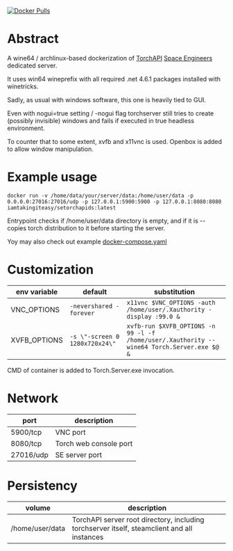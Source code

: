 [![Docker Pulls](https://img.shields.io/docker/pulls/iamtakingiteasy/setorchapids)](https://hub.docker.com/r/iamtakingiteasy/setorchapids)

# Abstract

A wine64 / archlinux-based dockerization of [TorchAPI](https://github.com/TorchAPI/Torch) [Space Engineers](https://www.spaceengineersgame.com) dedicated server.

It uses win64 wineprefix with all required .net 4.6.1 packages installed with winetricks.

Sadly, as usual with windows software, this one is heavily tied to GUI.

Even with nogui=true setting / -nogui flag torchserver still tries to create (possibly invisible) windows and fails if executed in true headless environment.

To counter that to some extent, xvfb and x11vnc is used. Openbox is added to allow window manipulation.

# Example usage

```
docker run -v /home/data/your/server/data:/home/user/data -p 0.0.0.0:27016:27016/udp -p 127.0.0.1:5900:5900 -p 127.0.0.1:8080:8080 iamtakingiteasy/setorchapids:latest
```

Entrypoint checks if /home/user/data directory is empty, and if it is -- copies torch distribution to it before starting the server.

Yoy may also check out example [docker-compose.yaml](docker-compose.yaml)

# Customization

| env variable | default                        | substitution                                                                                |
|--------------|--------------------------------|---------------------------------------------------------------------------------------------|
| VNC_OPTIONS  | `-nevershared -forever`        | `x11vnc $VNC_OPTIONS -auth /home/user/.Xauthority -display :99.0 &`                         |
| XVFB_OPTIONS | `-s \"-screen 0 1280x720x24\"` | `xvfb-run $XVFB_OPTIONS -n 99 -l -f /home/user/.Xauthority -- wine64 Torch.Server.exe $@ &` |

CMD of container is added to Torch.Server.exe invocation.

# Network

| port      | description            |
|-----------|------------------------|
| 5900/tcp  | VNC port               |
| 8080/tcp  | Torch web console port |
| 27016/udp | SE server port         |

# Persistency

| volume          | description                                                                                 |
|-----------------|---------------------------------------------------------------------------------------------|
| /home/user/data | TorchAPI server root directory, including torchserver itself, steamclient and all instances |
